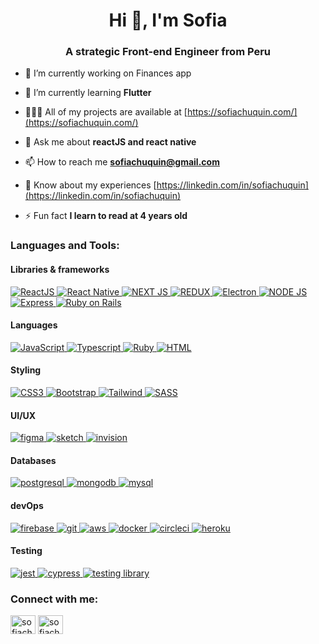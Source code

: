 <h1 align="center">Hi 👋, I'm Sofia</h1>
<h3 align="center">A strategic Front-end Engineer from Peru</h3>

- 🔭 I’m currently working on Finances app

- 🌱 I’m currently learning **Flutter**

- 👩🏻‍💻 All of my projects are available at [https://sofiachuquin.com/](https://sofiachuquin.com/)

- 💬 Ask me about **reactJS and react native**

- 📫 How to reach me **sofiachuquin@gmail.com**

- 📄 Know about my experiences [https://linkedin.com/in/sofiachuquin](https://linkedin.com/in/sofiachuquin)

- ⚡ Fun fact **I learn to read at 4 years old**

<h3 align="left">Languages and Tools:</h3>

<h4>Libraries & frameworks</h4>
<a href="https://reactjs.org/" target="_blank" rel="noreferrer"> <img alt="ReactJS" src="https://img.shields.io/badge/REACTJS-252525?style=for-the-badge&logo=react&labelColor=252525"> </a> 
<a href="https://reactnative.dev/" target="_blank" rel="noreferrer"> <img alt="React Native" src="https://img.shields.io/badge/REACT_NATIVE-61DBFB?style=for-the-badge&logo=react&labelColor=61DBFB&logoColor=252525"> </a> 
<a href="https://nextjs.org/" target="_blank" rel="noreferrer"> <img alt="NEXT JS" src="https://img.shields.io/badge/NEXTJS-252525?style=for-the-badge&logo=next.js&labelColor=252525"> </a>
<a href="https://redux.js.org/" target="_blank" rel="noreferrer"> <img alt="REDUX" src="https://img.shields.io/badge/REDUX-744abc?style=for-the-badge&logo=redux&labelColor=744abc"> </a>
<a href="https://www.electronjs.org" target="_blank" rel="noreferrer"> <img alt="Electron" src="https://img.shields.io/badge/ELECTRON-028399?style=for-the-badge&logo=electron&logoColor=white&labelColor=028399"> </a>
<a href="https://nodejs.org" target="_blank" rel="noreferrer"> <img alt="NODE JS" src="https://img.shields.io/badge/NODEJS-44883e?style=for-the-badge&logo=node.js&logoColor=white&labelColor=44883e"> </a>
<a href="https://expressjs.com" target="_blank" rel="noreferrer"> <img alt="Express" src="https://img.shields.io/badge/EXPRESS.JS-252525?style=for-the-badge&logo=express&labelColor=252525"> </a>
<a href="https://rubyonrails.org" target="_blank" rel="noreferrer"> <img alt="Ruby on Rails" src="https://img.shields.io/badge/RUBY_ON_RAILS-CC0000?style=for-the-badge&logo=ruby-on-rails&logoColor=white&labelColor=CC0000"> </a>
     
<h4>Languages</h4>
 <a href="https://developer.mozilla.org/en-US/docs/Web/JavaScript" target="_blank" rel="noreferrer"> <img alt="JavaScript" src="https://img.shields.io/badge/JavaScript-171717?style=for-the-badge&logo=javascript&labelColor=171717"> </a> 
<a href="https://www.typescriptlang.org/" target="_blank" rel="noreferrer"> <img alt="Typescript" src="https://img.shields.io/badge/Typescript-007ACC?style=for-the-badge&logo=typescript&labelColor=007ACC&logoColor=white"> </a>
<a href="https://www.ruby-lang.org/en/" target="_blank" rel="noreferrer"> <img alt="Ruby" src="https://img.shields.io/badge/Ruby-9b111e?style=for-the-badge&logo=ruby&labelColor=9b111e"> </a>
<a href="https://www.w3.org/html/" target="_blank" rel="noreferrer"><img alt="HTML" src="https://img.shields.io/badge/HTML5-FF5733?style=for-the-badge&logo=html5&labelColor=FF5733&logoColor=white">
 </a>

<h4>Styling</h4>
 <a href="https://www.w3schools.com/css/" target="_blank" rel="noreferrer"> <img alt="CSS3" src="https://img.shields.io/badge/CSS3-1776bb?style=for-the-badge&logo=css3&logoColor=white&labelColor=1776bb"> </a> 
<a href="https://getbootstrap.com" target="_blank" rel="noreferrer"> <img alt="Bootstrap" src="https://img.shields.io/badge/BOOTSTRAP-563D7C?style=for-the-badge&logo=bootstrap&logoColor=white&labelColor=563D7C"> </a>
<a href="https://tailwindcss.com/" target="_blank" rel="noreferrer"> <img alt="Tailwind" src="https://img.shields.io/badge/TAILWIND-38B2AC?style=for-the-badge&logo=tailwind-css&logoColor=white&labelColor=38B2AC"> </a> 
<a href="https://sass-lang.com" target="_blank" rel="noreferrer"> <img alt="SASS" src="https://img.shields.io/badge/Sass-CC6699?style=for-the-badge&logo=sass&logoColor=white"> </a>

<h4>UI/UX</h4>
<a href="https://www.figma.com/" target="_blank" rel="noreferrer"> <img src="https://img.shields.io/badge/Figma-8a38f5?style=for-the-badge&logo=figma&logoColor=white" alt="figma"/> </a>
<a href="https://www.sketch.com/" target="_blank" rel="noreferrer"> <img src="https://img.shields.io/badge/Sketch-fe7843?style=for-the-badge&logo=sketch&logoColor=white" alt="sketch" /> </a>
<a href="https://www.invisionapp.com/" target="_blank" rel="noreferrer"> <img src="https://img.shields.io/badge/InVision-FF3366?style=for-the-badge&logo=InVision&logoColor=white" alt="invision" /> </a>

<h4>Databases</h4>
 <a href="https://www.postgresql.org" target="_blank" rel="noreferrer"> <img src="https://img.shields.io/badge/PostgreSQL-316192?style=for-the-badge&logo=postgresql&logoColor=white" alt="postgresql" /> </a>
<a href="https://www.mongodb.com/" target="_blank" rel="noreferrer"> <img src="https://img.shields.io/badge/MongoDB-4EA94B?style=for-the-badge&logo=mongodb&logoColor=white" alt="mongodb"/> </a>
<a href="https://www.mysql.com/" target="_blank" rel="noreferrer"> <img src="https://img.shields.io/badge/MySQL-3E6E93?style=for-the-badge&logo=mysql&logoColor=white" alt="mysql" /> </a>

<h4>devOps</h4>
<a href="https://firebase.google.com/" target="_blank" rel="noreferrer"> <img src="https://img.shields.io/badge/FIREBASE-252525?style=for-the-badge&logo=firebase&labelColor=252525" alt="firebase" /> </a>
<a href="https://git-scm.com/" target="_blank" rel="noreferrer"> <img src="https://img.shields.io/badge/GIT-E44C30?style=for-the-badge&logo=git&logoColor=white" alt="git" /> </a>
<a href="https://aws.amazon.com" target="_blank" rel="noreferrer"> <img src="https://img.shields.io/badge/Amazon_AWS-232F3E?style=for-the-badge&logo=amazon-aws&logoColor=white" alt="aws"/> </a>
<a href="https://www.docker.com/" target="_blank" rel="noreferrer"> <img src="https://img.shields.io/badge/DOCKER-319AD5?style=for-the-badge&logo=docker&logoColor=white&labelColor=319AD5" alt="docker" /> </a>
<a href="https://circleci.com" target="_blank" rel="noreferrer"> <img src="https://img.shields.io/badge/circleci-343434?style=for-the-badge&logo=circleci&logoColor=white" alt="circleci" /> </a>
<a href="https://heroku.com" target="_blank" rel="noreferrer"> <img src="https://img.shields.io/badge/Heroku-430098?style=for-the-badge&logo=heroku&logoColor=white" alt="heroku" /> </a> 
   
<h4>Testing</h4>
<a href="https://jestjs.io" target="_blank" rel="noreferrer"> <img src="https://img.shields.io/badge/Jest-893F5C?style=for-the-badge&logo=Jest&logoColor=white" alt="jest" /> </a>
<a href="https://www.cypress.io" target="_blank" rel="noreferrer"> <img src="https://img.shields.io/badge/Cypress-007780?style=for-the-badge&logo=cypress&logoColor=white" alt="cypress" /> </a>
<a href="https://jestjs.io" target="_blank" rel="noreferrer"> <img src="https://img.shields.io/badge/Testing%20library-f03f3d?style=for-the-badge&logo=testing-library&logoColor=white" alt="testing library" /> </a>

<h3 align="left">Connect with me:</h3>
<p align="left">
<a href="https://linkedin.com/in/sofiachuquin" target="blank"><img align="center" src="https://raw.githubusercontent.com/rahuldkjain/github-profile-readme-generator/master/src/images/icons/Social/linked-in-alt.svg" alt="sofiachuquin" height="30" width="40" /></a>
<a href="https://instagram.com/sofiachuquin" target="blank"><img align="center" src="https://raw.githubusercontent.com/rahuldkjain/github-profile-readme-generator/master/src/images/icons/Social/instagram.svg" alt="sofiachuquin" height="30" width="40" /></a>
</p>
